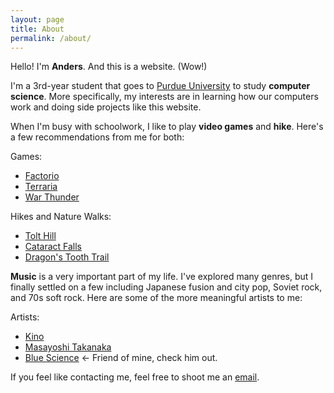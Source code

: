 ```yaml
---
layout: page
title: About
permalink: /about/
---
```


Hello! I'm **Anders**. And this is a website. (Wow!)

I'm a 3rd-year student that goes to [Purdue University][purdue] to study **computer science**. More specifically, my interests are in learning how our computers work and doing side projects like this website. 

When I'm busy with schoolwork, I like to play **video games** and **hike**. Here's a few recommendations from me for both:

Games:
- [Factorio](https://store.steampowered.com/app/427520/Factorio/)
- [Terraria](https://store.steampowered.com/app/105600/Terraria/)
- [War Thunder](https://store.steampowered.com/app/236390/War_Thunder/)

Hikes and Nature Walks:
- [Tolt Hill](https://www.alltrails.com/explore/trail/us/washington/tolt-hill-via-shinglewood-west-road-and-east-road-loop)
- [Cataract Falls](https://www.alltrails.com/explore/trail/us/indiana/cataract-falls-via-ed-dailey-nature-trail)
- [Dragon's Tooth Trail](https://www.alltrails.com/explore/trail/us/virginia/dragon-s-tooth-from-miller-cove-rd)

**Music** is a very important part of my life. I've explored many genres, but I finally settled on a few including Japanese fusion and city pop, Soviet rock, and 70s soft rock. Here are some of the more meaningful artists to me:

Artists:
- [Kino](https://open.spotify.com/artist/2jkl2xJVm71azWAgZKyf42?si=gUhTkytiRUK1po6ofUdl8A)
- [Masayoshi Takanaka](https://open.spotify.com/artist/2Ex4vjQ6mSh5woTlDWto6d?si=vW5Y8TmFTnyiVsyl1dX-cg)
- [Blue Science](https://open.spotify.com/artist/2cKSFlDXBF70YqouXqyCh0?si=02GNQwnPTuSxcQb6oWFKvg) <- Friend of mine, check him out.

If you feel like contacting me, feel free to shoot me an [email][email].

[purdue]: https://www.google.com/maps/place/Purdue+University/@40.4237054,-86.9237695,17z/data=!3m1!4b1!4m6!3m5!1s0x8812fd37423e0507:0x8eccb2cf8b1a7c8e!8m2!3d40.4237054!4d-86.9211946!16zL20vMDV4XzU
[email]: mailto:lion@ablion.dev?subject=ablion.dev,%20Hello!